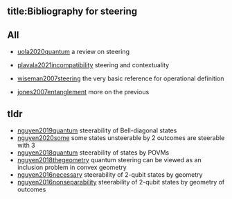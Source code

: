 
title:Bibliography for steering
---



## All

* [uola2020quantum](uola2020quantum) a review on steering

* [plavala2021incompatibility](plavala2021incompatibility) steering and contextuality

* [wiseman2007steering](wiseman2007steering) the very basic reference for operational definition    

* [jones2007entanglement](jones2007entanglement) more on the previous


## tldr

* [nguyen2019quantum](https://arxiv.org/abs/1909.03963) steerability of Bell-diagonal states     
* [nguyen2020some](https://arxiv.org/abs/2001.03514) some states unsteerable by 2 outcomes are steerable with 3     
* [nguyen2018quantum](https://research.gold.ac.uk/id/eprint/24821/7/Nguyen_2018_J._Phys._A__Math._Theor._51_355302.pdf) steerability of states by POVMs    
* [nguyen2018thegeometry](https://arxiv.org/abs/1808.09349) quantum steering can be viewed as an inclusion problem in convex geometry    
* [nguyen2016necessary](https://arxiv.org/abs/1604.03815) steerability of 2-qubit states by geometry   
* [nguyen2016nonseparability](https://arxiv.org/abs/1604.00265) steerability of 2-qubit states by geometry of outcomes






